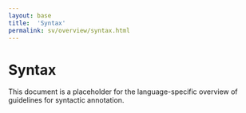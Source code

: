 ```yaml
---
layout: base
title:  'Syntax'
permalink: sv/overview/syntax.html
---
```


# Syntax

This document is a placeholder for the language-specific overview of
guidelines for syntactic annotation.
